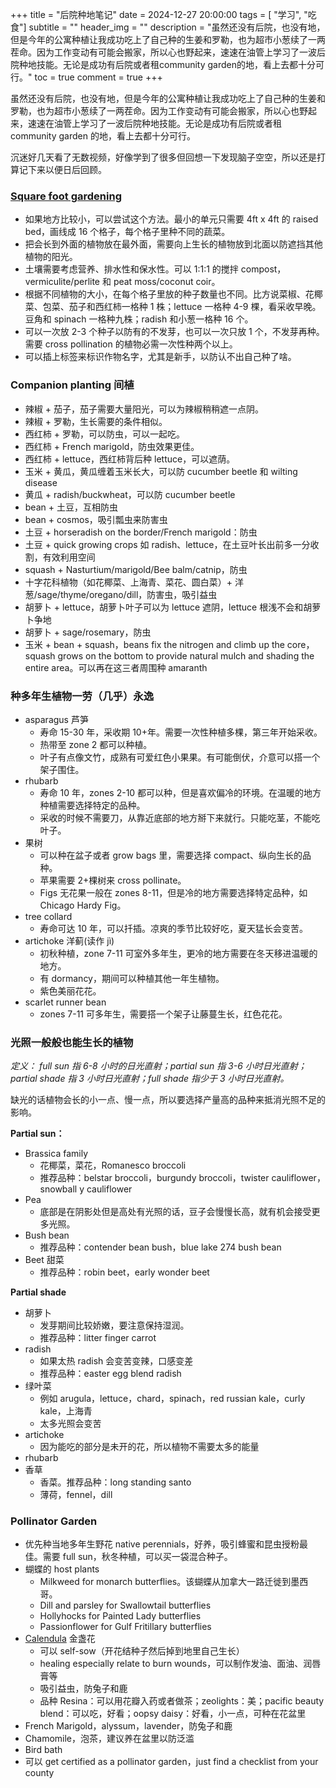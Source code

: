 +++
title = "后院种地笔记"
date = 2024-12-27 20:00:00
tags = [ "学习", "吃食"]
subtitle = ""
header_img = ""
description = "虽然还没有后院，也没有地，但是今年的公寓种植让我成功吃上了自己种的生姜和罗勒，也为超市小葱续了一两茬命。因为工作变动有可能会搬家，所以心也野起来，速速在油管上学习了一波后院种地技能。无论是成功有后院或者租community garden的地，看上去都十分可行。"
toc = true
comment = true
+++

虽然还没有后院，也没有地，但是今年的公寓种植让我成功吃上了自己种的生姜和罗勒，也为超市小葱续了一两茬命。因为工作变动有可能会搬家，所以心也野起来，速速在油管上学习了一波后院种地技能。无论是成功有后院或者租 community garden 的地，看上去都十分可行。

沉迷好几天看了无数视频，好像学到了很多但回想一下发现脑子空空，所以还是打算记下来以便日后回顾。

### [Square foot gardening](https://www.youtube.com/watch?v=YPOXnS39Ufg)

- 如果地方比较小，可以尝试这个方法。最小的单元只需要 4ft x 4ft 的 raised bed，画线成 16 个格子，每个格子里种不同的蔬菜。
- 把会长到外面的植物放在最外面，需要向上生长的植物放到北面以防遮挡其他植物的阳光。
- 土壤需要考虑营养、排水性和保水性。可以 1:1:1 的搅拌 compost，vermiculite/perlite 和 peat moss/coconut coir。
- 根据不同植物的大小，在每个格子里放的种子数量也不同。比方说菜椒、花椰菜、包菜、茄子和西红柿一格种 1 株；lettuce 一格种 4-9 棵，看采收早晚。豆角和 spinach 一格种九株；radish 和小葱一格种 16 个。
- 可以一次放 2-3 个种子以防有的不发芽，也可以一次只放 1 个，不发芽再种。需要 cross pollination 的植物必需一次性种两个以上。
- 可以插上标签来标识作物名字，尤其是新手，以防认不出自己种了啥。

### Companion planting 间植

- 辣椒 + 茄子，茄子需要大量阳光，可以为辣椒稍稍遮一点阴。
- 辣椒 + 罗勒，生长需要的条件相似。
- 西红柿 + 罗勒，可以防虫，可以一起吃。
- 西红柿 + French marigold，防虫效果更佳。
- 西红柿 + lettuce，西红柿背后种 lettuce，可以遮荫。
- 玉米 + 黄瓜，黄瓜缠着玉米长大，可以防 cucumber beetle 和 wilting disease
- 黄瓜 + radish/buckwheat，可以防 cucumber beetle
- bean + 土豆，互相防虫
- bean + cosmos，吸引瓢虫来防害虫
- 土豆 + horseradish on the border/French marigold：防虫
- 土豆 + quick growing crops 如 radish、lettuce，在土豆叶长出前多一分收割，有效利用空间
- squash + Nasturtium/marigold/Bee balm/catnip，防虫
- 十字花科植物（如花椰菜、上海青、菜花、圆白菜）+ 洋葱/sage/thyme/oregano/dill，防害虫，吸引益虫
- 胡萝卜 + lettuce，胡萝卜叶子可以为 lettuce 遮阴，lettuce 根浅不会和胡萝卜争地
- 胡萝卜 + sage/rosemary，防虫
- 玉米 + bean + squash，beans fix the nitrogen and climb up the core，squash grows on the bottom to provide natural mulch and shading the entire area。可以再在这三者周围种 amaranth

### 种多年生植物一劳（几乎）永逸

- asparagus 芦笋
  - 寿命 15-30 年，采收期 10+年。需要一次性种植多棵，第三年开始采收。
  - 热带至 zone 2 都可以种植。
  - 叶子有点像文竹，成熟有可爱红色小果果。有可能倒伏，介意可以搭一个架子围住。
- rhubarb
  - 寿命 10 年，zones 2-10 都可以种，但是喜欢偏冷的环境。在温暖的地方种植需要选择特定的品种。
  - 采收的时候不需要刀，从靠近底部的地方掰下来就行。只能吃茎，不能吃叶子。
- 果树
  - 可以种在盆子或者 grow bags 里，需要选择 compact、纵向生长的品种。
  - 苹果需要 2+棵树来 cross pollinate。
  - Figs 无花果一般在 zones 8-11，但是冷的地方需要选择特定品种，如 Chicago Hardy Fig。
- tree collard
  - 寿命可达 10 年，可以扦插。凉爽的季节比较好吃，夏天猛长会变苦。
- artichoke 洋蓟(读作 jì)
  - 初秋种植，zone 7-11 可室外多年生，更冷的地方需要在冬天移进温暖的地方。
  - 有 dormancy，期间可以种植其他一年生植物。
  - 紫色美丽花花。
- scarlet runner bean
  - zones 7-11 可多年生，需要搭一个架子让藤蔓生长，红色花花。

### 光照一般般也能生长的植物

_定义：_
_full sun 指 6-8 小时的日光直射；partial sun 指 3-6 小时日光直射；_
_partial shade 指 3 小时日光直射；full shade 指少于 3 小时日光直射。_

缺光的话植物会长的小一点、慢一点，所以要选择产量高的品种来抵消光照不足的影响。

**Partial sun：**

- Brassica family
  - 花椰菜，菜花，Romanesco broccoli
  - 推荐品种：belstar broccoli，burgundy broccoli，twister cauliflower，snowball y cauliflower
- Pea
  - 底部是在阴影处但是高处有光照的话，豆子会慢慢长高，就有机会接受更多光照。
- Bush bean
  - 推荐品种：contender bean bush，blue lake 274 bush bean
- Beet 甜菜
  - 推荐品种：robin beet，early wonder beet

**Partial shade**

- 胡萝卜
  - 发芽期间比较娇嫩，要注意保持湿润。
  - 推荐品种：litter finger carrot
- radish
  - 如果太热 radish 会变苦变辣，口感变差
  - 推荐品种：easter egg blend radish
- 绿叶菜
  - 例如 arugula，lettuce，chard，spinach，red russian kale，curly kale，上海青
  - 太多光照会变苦
- artichoke
  - 因为能吃的部分是未开的花，所以植物不需要太多的能量
- rhubarb
- 香草
  - 香菜。推荐品种：long standing santo
  - 薄荷，fennel，dill

### Pollinator Garden

- 优先种当地多年生野花 native perennials，好养，吸引蜂蜜和昆虫授粉最佳。需要 full sun，秋冬种植，可以买一袋混合种子。
- 蝴蝶的 host plants
  - Milkweed for monarch butterflies。该蝴蝶从加拿大一路迁徙到墨西哥。
  - Dill and parsley for Swallowtail butterflies
  - Hollyhocks for Painted Lady butterflies
  - Passionflower for Gulf Fritillary butterflies
- [Calendula](https://www.youtube.com/watch?v=zgr_V_kC0D4) 金盏花
  - 可以 self-sow（开花结种子然后掉到地里自己生长）
  - healing especially relate to burn wounds，可以制作发油、面油、润唇膏等
  - 吸引益虫，防兔子和鹿
  - 品种 Resina：可以用花瓣入药或者做茶；zeolights：美；pacific beauty blend：可以吃，好看；oopsy daisy：好看，小一点，可种在花盆里
- French Marigold，alyssum，lavender，防兔子和鹿
- Chamomile，泡茶，建议养在盆里以防泛滥
- Bird bath
- 可以 get certified as a pollinator garden，just find a checklist from your county
